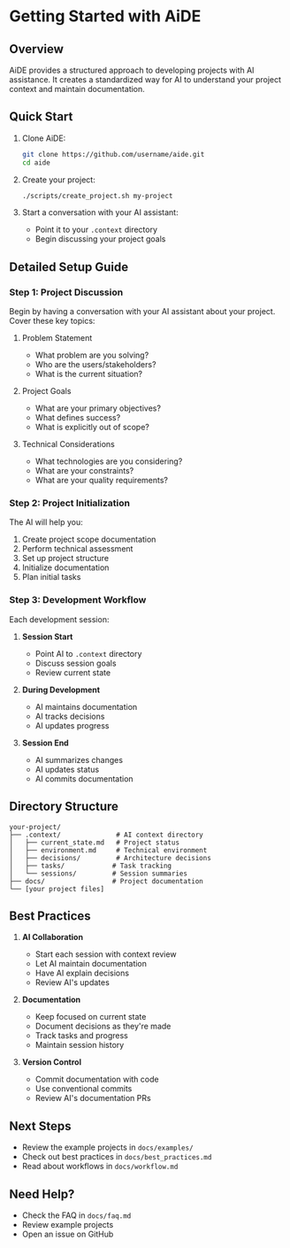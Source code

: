 # Getting Started with AiDE

## Overview

AiDE provides a structured approach to developing projects with AI assistance. It creates a standardized way for AI to understand your project context and maintain documentation.

## Quick Start

1. Clone AiDE:
   ```bash
   git clone https://github.com/username/aide.git
   cd aide
   ```

2. Create your project:
   ```bash
   ./scripts/create_project.sh my-project
   ```

3. Start a conversation with your AI assistant:
   - Point it to your `.context` directory
   - Begin discussing your project goals

## Detailed Setup Guide

### Step 1: Project Discussion
Begin by having a conversation with your AI assistant about your project. Cover these key topics:

1. Problem Statement
   - What problem are you solving?
   - Who are the users/stakeholders?
   - What is the current situation?

2. Project Goals
   - What are your primary objectives?
   - What defines success?
   - What is explicitly out of scope?

3. Technical Considerations
   - What technologies are you considering?
   - What are your constraints?
   - What are your quality requirements?

### Step 2: Project Initialization

The AI will help you:

1. Create project scope documentation
2. Perform technical assessment
3. Set up project structure
4. Initialize documentation
5. Plan initial tasks

### Step 3: Development Workflow

Each development session:

1. **Session Start**
   - Point AI to `.context` directory
   - Discuss session goals
   - Review current state

2. **During Development**
   - AI maintains documentation
   - AI tracks decisions
   - AI updates progress

3. **Session End**
   - AI summarizes changes
   - AI updates status
   - AI commits documentation

## Directory Structure

```
your-project/
├── .context/              # AI context directory
│   ├── current_state.md   # Project status
│   ├── environment.md     # Technical environment
│   ├── decisions/         # Architecture decisions
│   ├── tasks/            # Task tracking
│   └── sessions/         # Session summaries
├── docs/                 # Project documentation
└── [your project files]
```

## Best Practices

1. **AI Collaboration**
   - Start each session with context review
   - Let AI maintain documentation
   - Have AI explain decisions
   - Review AI's updates

2. **Documentation**
   - Keep focused on current state
   - Document decisions as they're made
   - Track tasks and progress
   - Maintain session history

3. **Version Control**
   - Commit documentation with code
   - Use conventional commits
   - Review AI's documentation PRs

## Next Steps

- Review the example projects in `docs/examples/`
- Check out best practices in `docs/best_practices.md`
- Read about workflows in `docs/workflow.md`

## Need Help?

- Check the FAQ in `docs/faq.md`
- Review example projects
- Open an issue on GitHub
